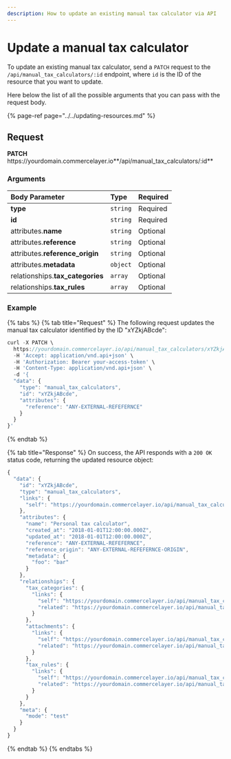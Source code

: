 ```yaml
---
description: How to update an existing manual tax calculator via API
---
```


# Update a manual tax calculator

To update an existing manual tax calculator, send a `PATCH` request to the `/api/manual_tax_calculators/:id` endpoint, where `id` is the ID of the resource that you want to update.

Here below the list of all the possible arguments that you can pass with the request body.

{% page-ref page="../../updating-resources.md" %}

## Request

**PATCH** https://<i></i>yourdomain.commercelayer.io**/api/manual_tax_calculators/:id**

### Arguments

| Body Parameter | Type | Required |
| :--- | :--- | :--- |
| **type** | `string` | Required |
| **id** | `string` | Required |
| attributes.**name** | `string` | Optional |
| attributes.**reference** | `string` | Optional |
| attributes.**reference_origin** | `string` | Optional |
| attributes.**metadata** | `object` | Optional |
| relationships.**tax_categories** | `array` | Optional |
| relationships.**tax_rules** | `array` | Optional |

### Example

{% tabs %}
{% tab title="Request" %}
The following request updates the manual tax calculator identified by the ID "xYZkjABcde":

```javascript
curl -X PATCH \
  https://yourdomain.commercelayer.io/api/manual_tax_calculators/xYZkjABcde \
  -H 'Accept: application/vnd.api+json' \
  -H 'Authorization: Bearer your-access-token' \
  -H 'Content-Type: application/vnd.api+json' \
  -d '{
  "data": {
    "type": "manual_tax_calculators",
    "id": "xYZkjABcde",
    "attributes": {
      "reference": "ANY-EXTERNAL-REFEFERNCE"
    }
  }
}'
```
{% endtab %}

{% tab title="Response" %}
On success, the API responds with a `200 OK` status code, returning the updated resource object:

```javascript
{
  "data": {
    "id": "xYZkjABcde",
    "type": "manual_tax_calculators",
    "links": {
      "self": "https://yourdomain.commercelayer.io/api/manual_tax_calculators/xYZkjABcde"
    },
    "attributes": {
      "name": "Personal tax calculator",
      "created_at": "2018-01-01T12:00:00.000Z",
      "updated_at": "2018-01-01T12:00:00.000Z",
      "reference": "ANY-EXTERNAL-REFEFERNCE",
      "reference_origin": "ANY-EXTERNAL-REFEFERNCE-ORIGIN",
      "metadata": {
        "foo": "bar"
      }
    },
    "relationships": {
      "tax_categories": {
        "links": {
          "self": "https://yourdomain.commercelayer.io/api/manual_tax_calculators/xYZkjABcde/relationships/tax_categories",
          "related": "https://yourdomain.commercelayer.io/api/manual_tax_calculators/xYZkjABcde/tax_categories"
        }
      },
      "attachments": {
        "links": {
          "self": "https://yourdomain.commercelayer.io/api/manual_tax_calculators/xYZkjABcde/relationships/attachments",
          "related": "https://yourdomain.commercelayer.io/api/manual_tax_calculators/xYZkjABcde/attachments"
        }
      },
      "tax_rules": {
        "links": {
          "self": "https://yourdomain.commercelayer.io/api/manual_tax_calculators/xYZkjABcde/relationships/tax_rules",
          "related": "https://yourdomain.commercelayer.io/api/manual_tax_calculators/xYZkjABcde/tax_rules"
        }
      }
    },
    "meta": {
      "mode": "test"
    }
  }
}
```
{% endtab %}
{% endtabs %}

